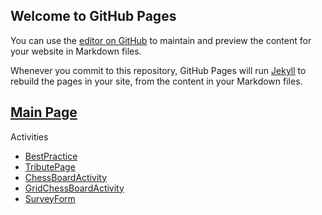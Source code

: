 ## Welcome to GitHub Pages

You can use the [editor on GitHub](https://github.com/rayleigh17/batch5-activities/edit/main/README.md) to maintain and preview the content for your website in Markdown files.

Whenever you commit to this repository, GitHub Pages will run [Jekyll](https://jekyllrb.com/) to rebuild the pages in your site, from the content in your Markdown files.


<h2><a href="https://rayleigh17.github.io/batch5-activities/" target="_blank">Main Page</a></h2>

Activities
- <a href="https://rayleigh17.github.io/batch5-activities/Assignment1/index.html" target="_blank">BestPractice</a>
- <a href="https://rayleigh17.github.io/batch5-activities/TributePage/index.html" target="_blank">TributePage</a>
- <a href="https://rayleigh17.github.io/batch5-activities/ChessBoardActivity/index.html" target="_blank">ChessBoardActivity</a>
- <a href="https://rayleigh17.github.io/batch5-activities/GridChessBoardActivity/index.html" target="_blank">GridChessBoardActivity</a>
- <a href="https://rayleigh17.github.io/batch5-activities/SurveyForm/index.html">SurveyForm</a>
